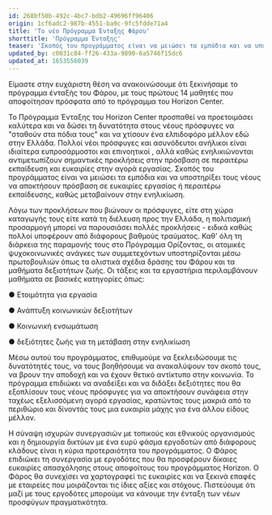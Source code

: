 ```yaml
---
id: 268bf50b-492c-4bc7-bdb2-49696ff96406
origin: 1cf6adc2-987b-4551-ba9c-9fc5fdde71a4
title: 'Το νέο Πρόγραμμα Ένταξης Φάρου'
shorttitle: 'Πρόγραμμα Ένταξης'
teaser: 'Σκοπός του προγράμματος είναι να μειώσει τα εμπόδια και να υποστηρίξει τους νέους να έχουν πρόσβαση σε ευκαιρίες εργασίας ή περαιτέρω εκπαίδευση, καθώς περνούν στην ενηλικίωση.'
updated_by: c0031c84-ff26-433a-9890-6a5746f15dc6
updated_at: 1653556039
---
```

Είμαστε στην ευχάριστη θέση να ανακοινώσουμε ότι ξεκινήσαμε το πρόγραμμα ένταξής του Φάρου, με τους πρώτους 14 μαθητές που αποφοίτησαν πρόσφατα από το πρόγραμμα του Horizon Center. 

Το Πρόγραμμα Ένταξης του Horizon Center προσπαθεί να προετοιμάσει καλύτερα και να δώσει τη δυνατότητα στους νέους πρόσφυγες να "σταθούν στα πόδια τους" και να χτίσουν ένα ελπιδοφόρο μέλλον εδώ στην Ελλάδα. Πολλοί νέοι πρόσφυγες και ασυνόδευτοι ανήλικοι είναι ιδιαίτερα ευπροσάρμοστοι και επινοητικοί , αλλά καθώς ενηλικιώνονται αντιμετωπίζουν σημαντικές προκλήσεις στην πρόσβαση σε περαιτέρω εκπαίδευση και ευκαιρίες στην αγορά εργασίας. Σκοπός του προγράμματος είναι να μειώσει τα εμπόδια και να υποστηρίξει τους νέους να αποκτήσουν πρόσβαση σε ευκαιρίες εργασίας ή περαιτέρω εκπαίδευσης, καθώς μεταβαίνουν στην ενηλικίωση. 

Λόγω των προκλήσεων που βιώνουν οι πρόσφυγες, είτε στη χώρα καταγωγής τους είτε κατά τη διέλευση προς την Ελλάδα, η πολιτισμική προσαρμογή μπορεί να παρουσιάσει πολλές προκλήσεις - ειδικά καθώς πολλοί υποφέρουν από διάφορους βαθμούς τραύματος. Καθ' όλη τη διάρκεια της παραμονής τους στο Πρόγραμμα Ορίζοντας, οι ατομικές ψυχοκοινωνικές ανάγκες των συμμετεχόντων υποστηρίζονται μέσω πρωτοβουλιών όπως τα ολιστικά σχέδια δράσης του Φάρου και τα μαθήματα δεξιοτήτων ζωής. Οι τάξεις και τα εργαστήρια περιλαμβάνουν μαθήματα σε βασικές κατηγορίες όπως:

● Ετοιμότητα για εργασία

● Ανάπτυξη κοινωνικών δεξιοτήτων

● Κοινωνική ενσωμάτωση

● δεξιότητες ζωής για τη μετάβαση στην ενηλικίωση


Μέσω αυτού του προγράμματος, επιθυμούμε να ξεκλειδώσουμε τις δυνατότητές τους, να τους βοηθήσουμε να ανακαλύψουν τον σκοπό τους, να βρουν την αποδοχή και να έχουν θετικό αντίκτυπο στην κοινωνία. Το πρόγραμμα επιδιώκει να αναδείξει και να διδάξει δεξιότητες που θα εξοπλίσουν τους νέους πρόσφυγες για να αποκτήσουν συνάφεια στην ταχέως εξελισσόμενη αγορά εργασίας, κρατώντας τους μακριά από το περιθώριο και δίνοντάς τους μια ευκαιρία μάχης για ένα άλλου είδους μέλλον. 

Η σύναψη ισχυρών συνεργασιών με τοπικούς και εθνικούς οργανισμούς και η δημιουργία δικτύων με ένα ευρύ φάσμα εργοδοτών από διάφορους κλάδους είναι η κύρια προτεραιότητα του προγράμματος. Ο Φάρος επιδιώκει τη συνεργασία με εργοδότες που θα προσφέρουν δίκαιες ευκαιρίες απασχόλησης στους αποφοίτους του προγράμματος Horizon. Ο Φάρος θα συνεχίσει να χαρτογραφεί τις ευκαιρίες και να ξεκινά επαφές με εταιρείες που μοιράζονται τις ίδιες αξίες και στόχους. Πιστεύουμε ότι μαζί με τους εργοδότες μπορούμε να κάνουμε την ένταξη των νέων προσφύγων πραγματικότητα.